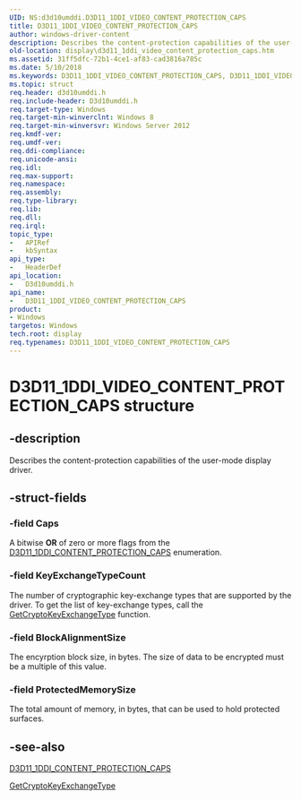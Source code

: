 ```yaml
---
UID: NS:d3d10umddi.D3D11_1DDI_VIDEO_CONTENT_PROTECTION_CAPS
title: D3D11_1DDI_VIDEO_CONTENT_PROTECTION_CAPS
author: windows-driver-content
description: Describes the content-protection capabilities of the user-mode display driver.
old-location: display\d3d11_1ddi_video_content_protection_caps.htm
ms.assetid: 31ff5dfc-72b1-4ce1-af83-cad3816a785c
ms.date: 5/10/2018
ms.keywords: D3D11_1DDI_VIDEO_CONTENT_PROTECTION_CAPS, D3D11_1DDI_VIDEO_CONTENT_PROTECTION_CAPS structure [Display Devices], d3d10umddi/D3D11_1DDI_VIDEO_CONTENT_PROTECTION_CAPS, display.d3d11_1ddi_video_content_protection_caps
ms.topic: struct
req.header: d3d10umddi.h
req.include-header: D3d10umddi.h
req.target-type: Windows
req.target-min-winverclnt: Windows 8
req.target-min-winversvr: Windows Server 2012
req.kmdf-ver: 
req.umdf-ver: 
req.ddi-compliance: 
req.unicode-ansi: 
req.idl: 
req.max-support: 
req.namespace: 
req.assembly: 
req.type-library: 
req.lib: 
req.dll: 
req.irql: 
topic_type:
-	APIRef
-	kbSyntax
api_type:
-	HeaderDef
api_location:
-	D3d10umddi.h
api_name:
-	D3D11_1DDI_VIDEO_CONTENT_PROTECTION_CAPS
product:
- Windows
targetos: Windows
tech.root: display
req.typenames: D3D11_1DDI_VIDEO_CONTENT_PROTECTION_CAPS
---
```


# D3D11_1DDI_VIDEO_CONTENT_PROTECTION_CAPS structure


## -description


Describes the content-protection capabilities of the user-mode display driver.


## -struct-fields




### -field Caps

A bitwise <b>OR</b> of zero or more flags from the <a href="https://msdn.microsoft.com/library/windows/hardware/hh406439">D3D11_1DDI_CONTENT_PROTECTION_CAPS</a> enumeration.


### -field KeyExchangeTypeCount

The number of cryptographic key-exchange types that are supported by the driver. To get the list of key-exchange types, call the <a href="https://msdn.microsoft.com/64870c9f-facf-4344-93d0-12cbcec86e11">GetCryptoKeyExchangeType</a> function.


### -field BlockAlignmentSize

The encyrption block size, in bytes. The size of data to be encrypted must be a multiple of this value.


### -field ProtectedMemorySize

The total amount of memory, in bytes, that can be used to hold protected surfaces.


## -see-also




<a href="https://msdn.microsoft.com/library/windows/hardware/hh406439">D3D11_1DDI_CONTENT_PROTECTION_CAPS</a>



<a href="https://msdn.microsoft.com/64870c9f-facf-4344-93d0-12cbcec86e11">GetCryptoKeyExchangeType</a>
 

 

